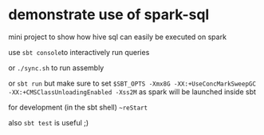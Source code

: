 # demonstrate use of spark-sql
mini project to show how hive sql can easily be executed on spark

use `sbt console`to interactively run queries

or `./sync.sh` to run assembly

or `sbt run` but make sure to set `$SBT_OPTS -Xmx8G -XX:+UseConcMarkSweepGC -XX:+CMSClassUnloadingEnabled -Xss2M`
as spark will be launched inside sbt 

for development (in the sbt shell) `~reStart`

also `sbt test` is useful ;)